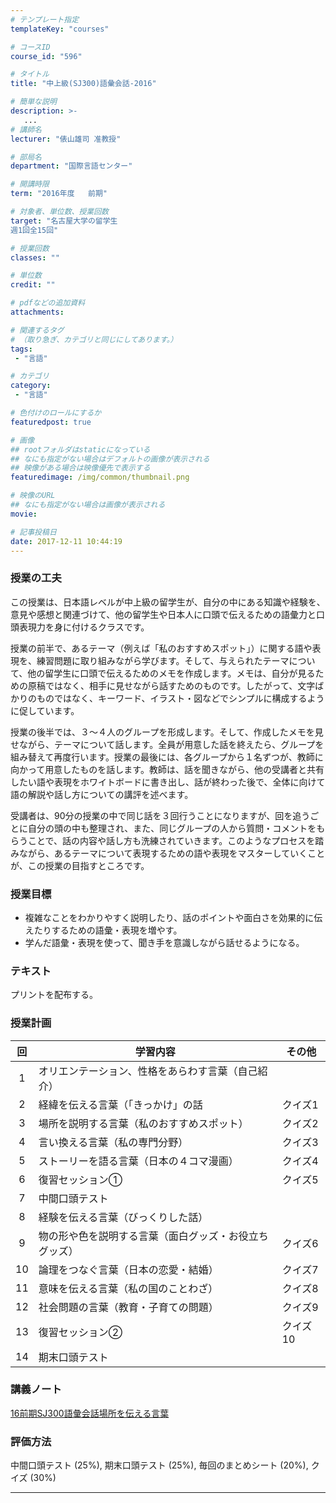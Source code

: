 ```yaml
---
# テンプレート指定
templateKey: "courses"

# コースID
course_id: "596"

# タイトル
title: "中上級(SJ300)語彙会話-2016"

# 簡単な説明
description: >-
   ...
# 講師名
lecturer: "俵山雄司 准教授"

# 部局名
department: "国際言語センター"

# 開講時限
term: "2016年度	前期"

# 対象者、単位数、授業回数
target: "名古屋大学の留学生
週1回全15回"

# 授業回数
classes: ""

# 単位数
credit: ""

# pdfなどの追加資料
attachments:

# 関連するタグ
# （取り急ぎ、カテゴリと同じにしてあります。）
tags:
 - "言語"

# カテゴリ
category:
 - "言語"

# 色付けのロールにするか
featuredpost: true

# 画像
## rootフォルダはstaticになっている
## なにも指定がない場合はデフォルトの画像が表示される
## 映像がある場合は映像優先で表示する
featuredimage: /img/common/thumbnail.png

# 映像のURL
## なにも指定がない場合は画像が表示される
movie: 

# 記事投稿日
date: 2017-12-11 10:44:19
---
```


### 授業の工夫
この授業は、日本語レベルが中上級の留学生が、自分の中にある知識や経験を、意見や感想と関連づけて、他の留学生や日本人に口頭で伝えるための語彙力と口頭表現力を身に付けるクラスです。

授業の前半で、あるテーマ（例えば「私のおすすめスポット」）に関する語や表現を、練習問題に取り組みながら学びます。そして、与えられたテーマについて、他の留学生に口頭で伝えるためのメモを作成します。メモは、自分が見るための原稿ではなく、相手に見せながら話すためのものです。したがって、文字ばかりのものではなく、キーワード、イラスト・図などでシンプルに構成するように促しています。

授業の後半では、３～４人のグループを形成します。そして、作成したメモを見せながら、テーマについて話します。全員が用意した話を終えたら、グループを組み替えて再度行います。授業の最後には、各グループから１名ずつが、教師に向かって用意したものを話します。教師は、話を聞きながら、他の受講者と共有したい語や表現をホワイトボードに書き出し、話が終わった後で、全体に向けて語の解説や話し方についての講評を述べます。

受講者は、90分の授業の中で同じ話を３回行うことになりますが、回を追うごとに自分の頭の中も整理され、また、同じグループの人から質問・コメントをもらうことで、話の内容や話し方も洗練されていきます。このようなプロセスを踏みながら、あるテーマについて表現するための語や表現をマスターしていくことが、この授業の目指すところです。









### 授業目標
* 複雑なことをわかりやすく説明したり、話のポイントや面白さを効果的に伝えたりするための語彙・表現を増やす。
* 学んだ語彙・表現を使って、聞き手を意識しながら話せるようになる。

### テキスト
プリントを配布する。



### 授業計画
| 回 | 学習内容 |その他|
|:------------:|----------------------|--|
|1|オリエンテーション、性格をあらわす言葉（自己紹介）||
|2|経緯を伝える言葉（「きっかけ」の話 |クイズ1
|3|場所を説明する言葉（私のおすすめスポット）|クイズ2
|4|言い換える言葉（私の専門分野）|クイズ3
|5|ストーリーを語る言葉（日本の４コマ漫画）|クイズ4
|6|復習セッション①|クイズ5
|7|中間口頭テスト||
|8|経験を伝える言葉（びっくりした話）||
|9|物の形や色を説明する言葉（面白グッズ・お役立ちグッズ）|クイズ6
|10|論理をつなぐ言葉（日本の恋愛・結婚）|クイズ7
|11|意味を伝える言葉（私の国のことわざ）|クイズ8
|12|社会問題の言葉（教育・子育ての問題）|クイズ9
|13|復習セッション②|クイズ10
|14|期末口頭テスト||


### 講義ノート

[16前期SJ300語彙会話場所を伝える言葉](http://ocw.nagoya-u.jp/files/596/file1) 






### 評価方法
中間口頭テスト (25%), 期末口頭テスト (25%), 毎回のまとめシート (20%), クイズ (30%)



-----